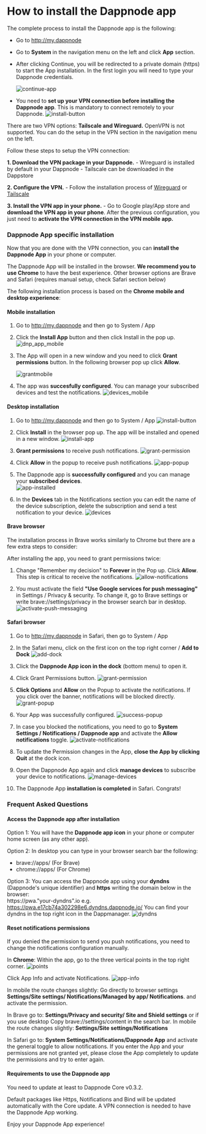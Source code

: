 # How to install the Dappnode app

The complete process to install the Dappnode app is the following: 
- Go to http://my.dappnode
- Go to **System** in the navigation menu on the left and click **App** section. 
- After clicking Continue, you will be redirected to a private domain (https) to start the App installation. In the first login you will need to type your Dappnode credentials. 

    ![continue-app](/img/continue-app.png)

- You need to **set up your VPN connection before installing the Dappnode app**. This is mandatory to connect remotely to your Dappnode.
![install-button](/img/install-button.png)


There are two VPN options: **Tailscale and Wireguard.** OpenVPN is not supported. 
You can do the setup in the VPN section in the navigation menu on the left.

Follow these steps to setup the VPN connection: 

**1. Download the VPN package in your Dappnode.**
    - Wireguard is installed by default in your Dappnode
    - Tailscale can be downloaded in the Dappstore
    
**2. Configure the VPN.**
    - Follow the installation process of [Wireguard](https://docs.dappnode.io/docs/user/access-your-dappnode/vpn/wireguard) or [Tailscale](https://docs.dappnode.io/docs/user/access-your-dappnode/vpn/tailscale)
    
**3. Install the VPN app in your phone.**
    - Go to Google play/App store and **download the VPN app in your phone**. After the previous configuration, you just need to **activate the VPN connection in the VPN mobile app.** 
    
### Dappnode App specific installation

Now that you are done with the VPN connection, you can **install the Dappnode App** in your phone or computer. 

The Dappnode App will be installed in the browser. **We recommend you to use Chrome** to have the best experience. Other browser options are Brave and Safari (requires manual setup, check Safari section below)

The following installation process is based on the **Chrome mobile and desktop experience**: 

#### Mobile installation
1. Go to http://my.dappnode and then go to System / App

2. Click the **Install App** button and then click Install in the pop up. 
![dnp_app_mobile](/img/dnp-app-mobile.png)

3. The App will open in a new window and you need to click **Grant permissions** button. In the following browser pop up click **Allow**.

    ![grantmobile](/img/grant-mobile.png)

4. The app was **succesfully configured**. You can manage your subscribed devices and test the notifications.
![devices_mobile](/img/devices-mobile.png)


#### Desktop installation
1. Go to http://my.dappnode and then go to System / App
![install-button](/img/install-button.png)

2. Click **Install** in the browser pop up. The app will be installed and opened in a new window.
![install-app](/img/install-app.png)

3. **Grant permissions** to receive push notifications. 
![grant-permission](/img/enable-notifications.png)

4. Click **Allow** in the popup to receive push notifications. 
![app-popup](/img/app-popup.png)

5. The Dappnode app is **successfully configured** and you can manage your **subscribed devices**.  
![app-installed](/img/app-success.png)

6. In the **Devices** tab in the Notifications section you can edit the name of the device subscription, delete the subscription and send a test notification to your device. 
![devices](/img/devices.png)


#### Brave browser
The installation process in Brave works similarly to Chrome but there are a few extra steps to consider: 

After installing the app, you need to grant permissions twice: 

1. Change "Remember my decision" to **Forever** in the Pop up. Click **Allow**. This step is critical to receive the notifications. 
![allow-notifications](/img/allow-notifications.png)

2. You must activate the field **"Use Google services for push messaging"** in Settings / Privacy & security. To change it, go to Brave settings or write brave://settings/privacy in the browser search bar in desktop. 
![activate-push-messaging](/img/brave-settings.png)

#### Safari browser

1. Go to http://my.dappnode in Safari, then go to System / App 
2. In the Safari menu, click on the first icon on the top right corner / **Add to Dock**
![add-dock](/img/add-to-dock.png)

3. Click the **Dappnode App icon in the dock** (bottom menu) to open it. 
4. Click Grant Permissions button.
![grant-permission](/img/enable-notifications.png)

5. **Click Options** and **Allow** on the Popup to activate the notifications. If you click over the banner, notifications will be blocked directly. 
![grant-popup](/img/safari-popup.png)

6. Your App was successfully configured.
![success-popup](/img/app-success.png)

7. In case you blocked the notifications, you need to go to **System Settings / Notifications / Dappnode app** and activate the **Allow notifications** toggle.
![activate-notifications](/img/activate-notifications.png)

8. To update the Permission changes in the App, **close the App by clicking Quit** at the dock icon.
    
9. Open the Dappnode App again and click **manage devices** to subscribe your device to notifications. 
![manage-devices](/img/manage-devices.png)

10. The Dappnode App **installation is completed** in Safari. Congrats! 


### Frequent Asked Questions

#### Access the Dappnode app after installation

Option 1: You will have the **Dappnode app icon** in your phone or computer home screen (as any other app).

Option 2: In desktop you can type in your browser search bar the following: 
- brave://apps/ (For Brave)
- chrome://apps/ (For Chrome)

Option 3: You can access the Dappnode app using your **dyndns** (Dappnode's unique identifier) and **https** writing the domain below in the browser:  
https://pwa."your-dyndns".io
e.g. https://pwa.e17cb74a302298e6.dyndns.dappnode.io/
You can find your dyndns in the top right icon in the Dappmanager.
![dyndns](/img/dyndns.png)


#### Reset notifications permissions

If you denied the permission to send you push notifications, you need to change the notifications configuration manually.

In **Chrome**: 
Within the app, go to the three vertical points in the top right corner. 
![points](/img/three-points.png)

Click App Info and activate Notifications. 
![app-info](/img/app-info.png)

In mobile the route changes slightly: 
Go directly to browser settings **Settings/Site settings/ Notifications/Managed by app/ Notifications**. and activate the permission. 

In Brave go to: **Settings/Privacy and security/ Site and Shield settings** or if you use desktop Copy brave://settings/content in the search bar.
In mobile the route changes slightly: **Settings/Site settings/Notifications**

In Safari go to: **System Settings/Notifications/Dappnode App** and activate the general toggle to allow notifications. If you enter the App and your permissions are not granted yet, please close the App completely to update the permissions and try to enter again. 
 
#### Requirements to use the Dappnode app

You need to update at least to Dappnode Core v0.3.2.

Default packages like Https, Notifications and Bind will be updated automatically with the Core update.
A VPN connection is needed to have the Dappnode App working.

Enjoy your Dappnode App experience! 

